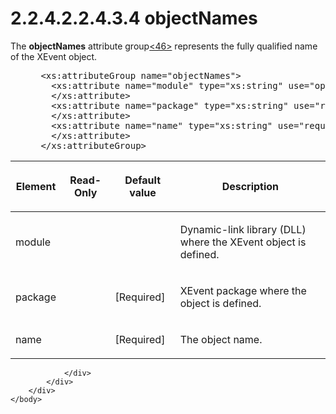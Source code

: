 <html dir="LTR" xmlns:mshelp="http://msdn.microsoft.com/mshelp" xmlns:ddue="http://ddue.schemas.microsoft.com/authoring/2003/5" xmlns:xlink="http://www.w3.org/1999/xlink" xmlns:tool="http://www.microsoft.com/tooltip">
    <head>
        <meta http-equiv="Content-Type" content="text/html; CHARSET=utf-8"></meta>
        <meta name="save" content="history"></meta>
        <title>2.2.4.2.2.4.3.4 objectNames</title>
        <xml>
            <mshelp:toctitle title="2.2.4.2.2.4.3.4 objectNames"></mshelp:toctitle>
            <mshelp:rltitle title="[MS-SSAS]: objectNames"></mshelp:rltitle>
            <mshelp:keyword index="A" term="e724f6e7-873b-4eca-94bd-493ae29e4c49"></mshelp:keyword>
            <mshelp:attr name="DCSext.ContentType" value="open specification"></mshelp:attr>
            <mshelp:attr name="AssetID" value="e724f6e7-873b-4eca-94bd-493ae29e4c49"></mshelp:attr>
            <mshelp:attr name="TopicType" value="kbRef"></mshelp:attr>
            <mshelp:attr name="DCSext.Title" value="[MS-SSAS]: objectNames" />
        </xml>
    </head>
    <body>
        <div id="header">
            <h1 class="heading">2.2.4.2.2.4.3.4 objectNames</h1>
        </div>
        <div id="mainSection">
            <div id="mainBody">
                <div id="allHistory" class="saveHistory"></div>
                <div id="sectionSection0" class="section" name="collapseableSection">
                    

<p>The <b>objectNames</b> attribute group<a id="Appendix_A_Target_46"></a><a href="b9ac4859-2662-44ca-b131-9addd8b953dc.html#Appendix_A_46" aria-label="Product behavior note 46">&lt;46&gt;</a> represents the fully qualified
name of the XEvent object.</p>

<dl>
<dd>
<div><pre> &lt;xs:attributeGroup name=&quot;objectNames&quot;&gt;
   &lt;xs:attribute name=&quot;module&quot; type=&quot;xs:string&quot; use=&quot;optional&quot;&gt;
   &lt;/xs:attribute&gt;
   &lt;xs:attribute name=&quot;package&quot; type=&quot;xs:string&quot; use=&quot;required&quot;&gt;
   &lt;/xs:attribute&gt;
   &lt;xs:attribute name=&quot;name&quot; type=&quot;xs:string&quot; use=&quot;required&quot;&gt;
   &lt;/xs:attribute&gt;
 &lt;/xs:attributeGroup&gt;
</pre></div>
</dd></dl>

<table>
 <thead>
  <tr>
   <th>
   <p>Element</p>
   </th>
   <th>
   <p>Read-Only</p>
   </th>
   <th>
   <p>Default value</p>
   </th>
   <th>
   <p>Description</p>
   </th>
  </tr>
 </thead>
 <tr>
  <td>
  <p>module</p>
  </td>
  <td>
  <p> </p>
  </td>
  <td>
  <p> </p>
  </td>
  <td>
  <p>Dynamic-link library (DLL) where the XEvent object is
  defined.</p>
  </td>
 </tr>
 <tr>
  <td>
  <p>package</p>
  </td>
  <td>
  <p> </p>
  </td>
  <td>
  <p>[Required]</p>
  </td>
  <td>
  <p>XEvent package where the object is defined.</p>
  </td>
 </tr>
 <tr>
  <td>
  <p>name</p>
  </td>
  <td>
  <p> </p>
  </td>
  <td>
  <p>[Required]</p>
  </td>
  <td>
  <p>The object name.</p>
  </td>
 </tr>
</table>

<p> </p>


                </div>
            </div>
        </div>
    </body>
</html>